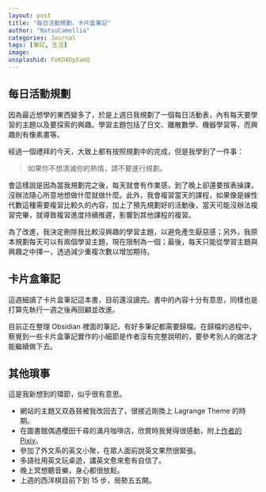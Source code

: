 ```yaml
---
layout: post
title: "每日活動規劃、卡片盒筆記"
author: "NatsuCamellia"
categories: Journal
tags: [筆記, 生活]
image: 
unsplashid: FoKO4DpXamQ
---
```


## 每日活動規劃

因為最近想學的東西變多了，於是上週日我規劃了一個每日活動表，內有每天要學習的主題以及要探索的興趣。學習主題包括了日文、離散數學、機器學習等，而興趣則有像素畫等。

經過一個禮拜的今天，大致上都有按照規劃中的完成，但是我學到了一件事：
> 如果你不想澆滅你的熱情，請不要進行規劃。

會這樣說是因為當我規劃完之後，每天就會有作業感，到了晚上卻還要按表操課，沒辦法隨心所意地想做什麼就做什麼。此外，我會複習當天的課程，如果像是線性代數這種需要複習比較久的內容，加上了預先規劃好的活動後，當天可能沒辦法複習完畢，就導致複習進度持續推遲，影響到其他課程的複習。

為了改進，我決定刪除我比較沒興趣的學習主題，以避免產生厭惡感；另外，我原本規劃每天可以有兩個學習主題，現在限制為一個；最後，每天只能從學習主題與興趣之中擇一，透過減少重複次數以增加期待。

## 卡片盒筆記

這週細讀了卡片盒筆記這本書，目前還沒讀完。書中的內容十分有意思，同樣也是打算先執行一週之後再回顧並改進。

目前正在整理 Obsidian 裡面的筆記，有好多筆記都需要歸檔。在歸檔的過程中，察覺到一些卡片盒筆記實作的小細節是作者沒有完整說明的，要參考別人的做法才能繼續做下去。

## 其他瑣事

這是我新想到的環節，似乎很有意思。

- 網站的主題又双叒叕被我改回去了，很接近剛換上 Lagrange Theme 的時期。
- 在圖書館偶遇櫻田千尋的滿月咖啡店，欣賞時我覺得很感動，附上[作者的 Pixiv](https://www.pixiv.net/users/1431915)。
- 參加了外文系的英文小聚，在眾人面前說英文果然很緊張。
- 多語社用英文玩桌遊，講英文愈來愈有自信了。
- 晚上冥想聽音樂，身心都很放鬆。
- 上週的西洋棋目前下到 15 步，局勢五五開。